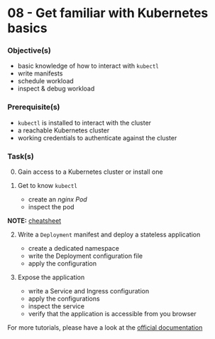 08 - Get familiar with Kubernetes basics
========================================


### Objective(s)

* basic knowledge of how to interact with `kubectl`
* write manifests
* schedule workload
* inspect & debug workload


### Prerequisite(s)

* `kubectl` is installed to interact with the cluster
* a reachable Kubernetes cluster
* working credentials to authenticate against the cluster


### Task(s)

0. Gain access to a Kubernetes cluster or install one

1. Get to know `kubectl`

    * create an *nginx* *Pod*
    * inspect the pod    
    
__NOTE:__ [cheatsheet](https://kubernetes.io/docs/reference/kubectl/cheatsheet/) 

2. Write a `Deployment` manifest and deploy a stateless application

    * create a dedicated namespace
    * write the Deployment configuration file
    * apply the configuration

3. Expose the application

    * write a Service and Ingress configuration
    * apply the configurations
    * inspect the service
    * verify that the application is accessible from you browser

For more tutorials, please have a look at the [official documentation](https://kubernetes.io/docs/tasks/)

